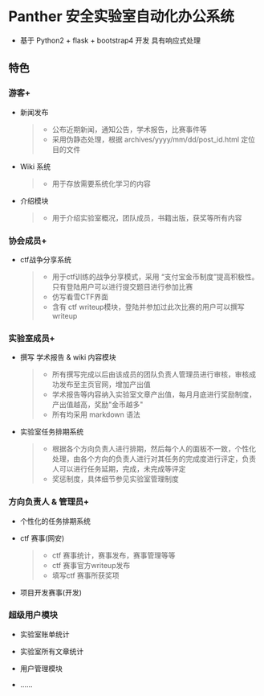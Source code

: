 # Panther 安全实验室自动化办公系统

- 基于 Python2 + flask + bootstrap4 开发 具有响应式处理

## 特色

### 游客+

- 新闻发布
    > - 公布近期新闻，通知公告，学术报告，比赛事件等
    > - 采用伪静态处理，根据 archives/yyyy/mm/dd/post_id.html 定位目的文件

- Wiki 系统
    > - 用于存放需要系统化学习的内容

- 介绍模块
    > - 用于介绍实验室概况，团队成员，书籍出版，获奖等所有内容

### 协会成员+

- ctf战争分享系统
    > - 用于ctf训练的战争分享模式，采用 “支付宝金币制度”提高积极性。只有登陆用户可以进行提交题目进行参加比赛
    > - 仿写看雪CTF界面
    > - 含有 ctf writeup模块，登陆并参加过此次比赛的用户可以撰写writeup

### 实验室成员+

- 撰写 学术报告 & wiki 内容模块
    > - 所有撰写完成以后由该成员的团队负责人管理员进行审核，审核成功发布至主页官网，增加产出值
    > - 学术报告等内容纳入实验室文章产出值，每月月底进行奖励制度，产出值越高，奖励"金币越多"
    > - 所有均采用 markdown 语法

- 实验室任务排期系统
    > - 根据各个方向负责人进行排期，然后每个人的面板不一致，个性化处理，由各个方向的负责人进行对其任务的完成度进行评定，负责人可以进行任务延期，完成，未完成等评定
    > - 奖惩制度，具体细节参见实验室管理制度

### 方向负责人 & 管理员+

- 个性化的任务排期系统

- ctf 赛事(网安)
    > - ctf 赛事统计，赛事发布，赛事管理等等
    > - ctf 赛事官方writeup发布
    > - 填写ctf 赛事所获奖项

- 项目开发赛事(开发)

### 超级用户模块

- 实验室账单统计

- 实验室所有文章统计

- 用户管理模块

- ......
